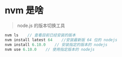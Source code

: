 # nvm 是啥

> node.js 的版本切换工具

```js
nvm ls    // 查看目前已经安装的版本
nvm install latest 64    //安装最新版 64 位的 nodejs
nvm install 6.10.0    // 安装指定的版本的 nodejs
nvm use 6.10.0    // 使用指定版本的 nodejs
```
